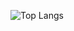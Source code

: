 ![Top Langs](https://github-readme-stats.vercel.app/api/top-langs/?username=miguelcalisto&layout=pie&theme=radical)
